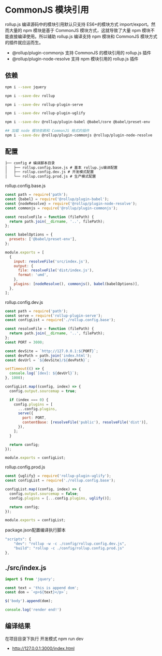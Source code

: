 # CommonJS 模块引用

rollup.js 编译源码中的模块引用默认只支持 ES6+的模块方式 import/export。然而大量的 npm 模块是基于 CommonJS 模块方式，这就导致了大量 npm 模块不能直接编译使用。所以辅助 rollup.js 编译支持 npm 模块和 CommonJS 模块方式的插件就应运而生。

- @rollup/plugin-commonjs 支持 CommonJS 的模块引用的 rollup.js 插件
- @rollup/plugin-node-resolve 支持 npm 模块引用的 rollup.js 插件

## 依赖

```bash
npm i --save jquery

npm i --save-dev rollup

npm i --save-dev rollup-plugin-serve

npm i --save-dev rollup-plugin-uglify

npm i --save-dev @rollup/plugin-babel @babel/core @babel/preset-env

## 加载 node 模块依赖和 CommonJS 格式的插件
npm i --save-dev @rollup/plugin-commonjs @rollup/plugin-node-resolve
```

## 配置

```txt
├── config # 编译脚本目录
│   ├── rollup.config.base.js # 基本 rollup.js编译配置
│   ├── rollup.config.dev.js # 开发模式配置
│   └── rollup.config.prod.js # 生产模式配置
```

rollup.config.base.js

```js
const path = require('path');
const {babel} = require('@rollup/plugin-babel');
const {nodeResolve} = require('@rollup/plugin-node-resolve');
const commonjs = require('@rollup/plugin-commonjs');

const resolveFile = function (filePath) {
  return path.join(__dirname, '..', filePath);
};

const babelOptions = {
  presets: ['@babel/preset-env'],
};

module.exports = [
  {
    input: resolveFile('src/index.js'),
    output: {
      file: resolveFile('dist/index.js'),
      format: 'umd',
    },
    plugins: [nodeResolve(), commonjs(), babel(babelOptions)],
  },
];
```

rollup.config.dev.js

```js
const path = require('path');
const serve = require('rollup-plugin-serve');
const configList = require('./rollup.config.base');

const resolveFile = function (filePath) {
  return path.join(__dirname, '..', filePath);
};
const PORT = 3000;

const devSite = `http://127.0.0.1:${PORT}`;
const devPath = path.join('index.html');
const devUrl = `${devSite}/${devPath}`;

setTimeout(() => {
  console.log(`[dev]: ${devUrl}`);
}, 1000);

configList.map((config, index) => {
  config.output.sourcemap = true;

  if (index === 0) {
    config.plugins = [
      ...config.plugins,
      serve({
        port: PORT,
        contentBase: [resolveFile('public'), resolveFile('dist')],
      }),
    ];
  }

  return config;
});

module.exports = configList;
```

rollup.config.prod.js

```js
const {uglify} = require('rollup-plugin-uglify');
const configList = require('./rollup.config.base');

configList.map((config, index) => {
  config.output.sourcemap = false;
  config.plugins = [...config.plugins, uglify()];

  return config;
});

module.exports = configList;
```

package.json配置编译执行脚本

```js
"scripts": {
    "dev": "rollup -w -c ./config/rollup.config.dev.js",
    "build": "rollup -c ./config/rollup.config.prod.js"
},
```

## ./src/index.js

```js
import $ from 'jquery';

const text = 'this is append dom';
const dom = `<p>${text}</p>`;

$('body').append(dom);

console.log('render end!')
```

## 编译结果

在项目目录下执行 开发模式 npm run dev

- http://127.0.0.1:3000/index.html
